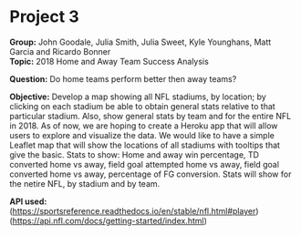 # Project 3
**Group:** John Goodale, Julia Smith, Julia Sweet, Kyle Younghans, Matt Garcia and Ricardo Bonner<br>
**Topic:** 2018 Home and Away Team Success Analysis<br>

**Question:** Do home teams perform better then away teams?<br>

**Objective:** Develop a map showing all NFL stadiums, by location; by clicking on each stadium be able to obtain general stats relative to that particular stadium. Also, show general stats by team and for the entire NFL in 2018.
As of now, we are hoping to create a Heroku app that will allow users to explore and visualize the data. We would like to have a simple Leaflet map that will show the locations of all stadiums with tooltips that give the basic.
Stats to show: Home and away win percentage, TD converted home vs away, field goal attempted home vs away, field goal converted home vs away, percentage of FG conversion. Stats will show for the netire NFL, by stadium and by team.<br>

**API used:** <br>
(https://sportsreference.readthedocs.io/en/stable/nfl.html#player)<br>
(https://api.nfl.com/docs/getting-started/index.html)
